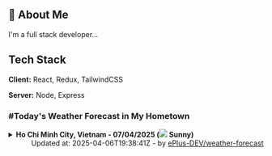 ## 🚀 About Me
I'm a full stack developer...


## Tech Stack

**Client:** React, Redux, TailwindCSS

**Server:** Node, Express

### #Today's Weather Forecast in My Hometown



<details>
    <summary><b>Ho Chi Minh City, Vietnam - 07/04/2025 (<img src="https://cdn.weatherapi.com/weather/64x64/day/113.png" /> Sunny)</b>
    </summary>

    
<table>
    <tr>
        <th>Hour</th>
        <td>00:00</td><td>01:00</td><td>02:00</td><td>03:00</td><td>04:00</td><td>05:00</td><td>06:00</td><td>07:00</td><td>08:00</td><td>09:00</td><td>10:00</td><td>11:00</td><td>12:00</td><td>13:00</td><td>14:00</td><td>15:00</td><td>16:00</td><td>17:00</td><td>18:00</td><td>19:00</td><td>20:00</td><td>21:00</td><td>22:00</td><td>23:00</td>
    </tr>
    <tr>
        <th>Weather</th>
        <td><img src="https://cdn.weatherapi.com/weather/64x64/night/113.png"></img></td><td><img src="https://cdn.weatherapi.com/weather/64x64/night/113.png"></img></td><td><img src="https://cdn.weatherapi.com/weather/64x64/night/113.png"></img></td><td><img src="https://cdn.weatherapi.com/weather/64x64/night/113.png"></img></td><td><img src="https://cdn.weatherapi.com/weather/64x64/night/113.png"></img></td><td><img src="https://cdn.weatherapi.com/weather/64x64/night/113.png"></img></td><td><img src="https://cdn.weatherapi.com/weather/64x64/day/113.png"></img></td><td><img src="https://cdn.weatherapi.com/weather/64x64/day/113.png"></img></td><td><img src="https://cdn.weatherapi.com/weather/64x64/day/113.png"></img></td><td><img src="https://cdn.weatherapi.com/weather/64x64/day/113.png"></img></td><td><img src="https://cdn.weatherapi.com/weather/64x64/day/113.png"></img></td><td><img src="https://cdn.weatherapi.com/weather/64x64/day/113.png"></img></td><td><img src="https://cdn.weatherapi.com/weather/64x64/day/116.png"></img></td><td><img src="https://cdn.weatherapi.com/weather/64x64/day/116.png"></img></td><td><img src="https://cdn.weatherapi.com/weather/64x64/day/113.png"></img></td><td><img src="https://cdn.weatherapi.com/weather/64x64/day/116.png"></img></td><td><img src="https://cdn.weatherapi.com/weather/64x64/day/113.png"></img></td><td><img src="https://cdn.weatherapi.com/weather/64x64/day/113.png"></img></td><td><img src="https://cdn.weatherapi.com/weather/64x64/day/113.png"></img></td><td><img src="https://cdn.weatherapi.com/weather/64x64/night/113.png"></img></td><td><img src="https://cdn.weatherapi.com/weather/64x64/night/113.png"></img></td><td><img src="https://cdn.weatherapi.com/weather/64x64/night/113.png"></img></td><td><img src="https://cdn.weatherapi.com/weather/64x64/night/113.png"></img></td><td><img src="https://cdn.weatherapi.com/weather/64x64/night/113.png"></img></td>
    </tr>
    <tr>
        <th>Condition</th>
        <td width="200px">Clear </td><td width="200px">Clear </td><td width="200px">Clear</td><td width="200px">Clear </td><td width="200px">Clear </td><td width="200px">Clear </td><td width="200px">Sunny</td><td width="200px">Sunny</td><td width="200px">Sunny</td><td width="200px">Sunny</td><td width="200px">Sunny</td><td width="200px">Sunny</td><td width="200px">Partly Cloudy </td><td width="200px">Partly Cloudy </td><td width="200px">Sunny</td><td width="200px">Partly Cloudy </td><td width="200px">Sunny</td><td width="200px">Sunny</td><td width="200px">Sunny</td><td width="200px">Clear </td><td width="200px">Clear </td><td width="200px">Clear </td><td width="200px">Clear </td><td width="200px">Clear </td>
    </tr>
    <tr>
        <th>Temperature</th>
        <td>27.4 °C</td><td>27.4 °C</td><td>28.3 °C</td><td>27 °C</td><td>26.9 °C</td><td>26.9 °C</td><td>26.5 °C</td><td>27.5 °C</td><td>29.3 °C</td><td>31.2 °C</td><td>33.1 °C</td><td>34.8 °C</td><td>36.3 °C</td><td>37.4 °C</td><td>37.9 °C</td><td>37.1 °C</td><td>33.9 °C</td><td>31.6 °C</td><td>29.3 °C</td><td>28.3 °C</td><td>28.1 °C</td><td>28 °C</td><td>27.9 °C</td><td>27.8 °C</td>
    </tr>
    <tr>
        <th>Wind</th>
        <td>19.8 kph</td><td>19.4 kph</td><td>16.9 kph</td><td>13.7 kph</td><td>11.2 kph</td><td>10.8 kph</td><td>10.1 kph</td><td>12.2 kph</td><td>12.2 kph</td><td>11.2 kph</td><td>9.7 kph</td><td>8.6 kph</td><td>7.2 kph</td><td>6.5 kph</td><td>2.5 kph</td><td>18.4 kph</td><td>28.1 kph</td><td>28.4 kph</td><td>28.1 kph</td><td>27 kph</td><td>26.3 kph</td><td>24.5 kph</td><td>21.2 kph</td><td>18.4 kph</td>
    </tr>
</table>

</details>

<div align="right">
    Updated at: 2025-04-06T19:38:41Z - by <a target="_blank"
        href="https://github.com/ePlus-DEV/weather-forecast">ePlus-DEV/weather-forecast</a>
</div>